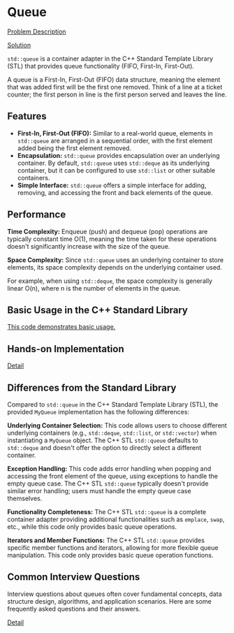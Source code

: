 # Queue

[Problem Description](Problem.md)

[Solution](Implementation.cpp)


`std::queue` is a container adapter in the C++ Standard Template Library (STL) that provides queue functionality (FIFO, First-In, First-Out).

A queue is a First-In, First-Out (FIFO) data structure, meaning the element that was added first will be the first one removed.  Think of a line at a ticket counter; the first person in line is the first person served and leaves the line.

## Features

- **First-In, First-Out (FIFO):**  Similar to a real-world queue, elements in `std::queue` are arranged in a sequential order, with the first element added being the first element removed.
- **Encapsulation:** `std::queue` provides encapsulation over an underlying container. By default, `std::queue` uses `std::deque` as its underlying container, but it can be configured to use `std::list` or other suitable containers.
- **Simple Interface:** `std::queue` offers a simple interface for adding, removing, and accessing the front and back elements of the queue.

## Performance

**Time Complexity:** Enqueue (push) and dequeue (pop) operations are typically constant time O(1), meaning the time taken for these operations doesn't significantly increase with the size of the queue.

**Space Complexity:** Since `std::queue` uses an underlying container to store elements, its space complexity depends on the underlying container used.

For example, when using `std::deque`, the space complexity is generally linear O(n), where n is the number of elements in the queue.


## Basic Usage in the C++ Standard Library

[This code demonstrates basic usage.](usage.cpp)


## Hands-on Implementation

[Detail](Implementation.md)


## Differences from the Standard Library

Compared to `std::queue` in the C++ Standard Template Library (STL), the provided `MyQueue` implementation has the following differences:

**Underlying Container Selection:** This code allows users to choose different underlying containers (e.g., `std::deque`, `std::list`, or `std::vector`) when instantiating a `MyQueue` object.  The C++ STL `std::queue` defaults to `std::deque` and doesn't offer the option to directly select a different container.

**Exception Handling:** This code adds error handling when popping and accessing the front element of the queue, using exceptions to handle the empty queue case.  The C++ STL `std::queue` typically doesn't provide similar error handling; users must handle the empty queue case themselves.

**Functionality Completeness:** The C++ STL `std::queue` is a complete container adapter providing additional functionalities such as `emplace`, `swap`, etc., while this code only provides basic queue operations.

**Iterators and Member Functions:** The C++ STL `std::queue` provides specific member functions and iterators, allowing for more flexible queue manipulation. This code only provides basic queue operation functions.


## Common Interview Questions

Interview questions about queues often cover fundamental concepts, data structure design, algorithms, and application scenarios. Here are some frequently asked questions and their answers.

[Detail](Interview.md)